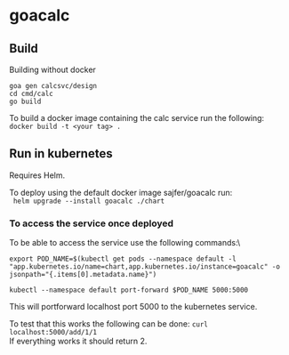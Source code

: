 # goacalc


## Build
Building without docker
``` 
goa gen calcsvc/design
cd cmd/calc
go build
 ```

To build a docker image containing the calc service run the following:\
```docker build -t <your tag> .```

## Run in kubernetes

Requires Helm.

To deploy using the default docker image sajfer/goacalc run: \
``` helm upgrade --install goacalc ./chart```

### To access the service once deployed
To be able to access the service use the following commands:\
```
export POD_NAME=$(kubectl get pods --namespace default -l "app.kubernetes.io/name=chart,app.kubernetes.io/instance=goacalc" -o jsonpath="{.items[0].metadata.name}")

kubectl --namespace default port-forward $POD_NAME 5000:5000
```
This will portforward localhost port 5000 to the kubernetes service.

To test that this works the following can be done: ``` curl localhost:5000/add/1/1 ``` \
If everything works it should return 2.

